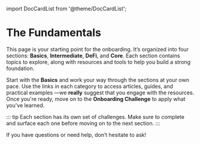 import DocCardList from '@theme/DocCardList';

# The Fundamentals

This page is your starting point for the onboarding. It’s organized into four sections: **Basics**, **Intermediate**, **DeFi**, and **Core**. Each section contains topics to explore, along with resources and tools to help you build a strong foundation.

Start with the **Basics** and work your way through the sections at your own pace. Use the links in each category to access articles, guides, and practical examples —we **really** suggest that you engage with the resources. Once you're ready, move on to the **Onboarding Challenge** to apply what you’ve learned.

::: tip Each section has its own set of challenges. Make sure to complete and surface each one before moving on to the next section.
:::

If you have questions or need help, don’t hesitate to ask!

<DocCardList/> 